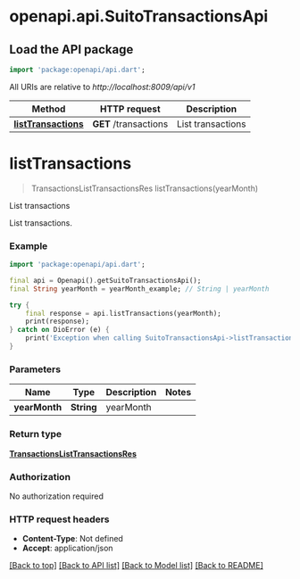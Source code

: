 # openapi.api.SuitoTransactionsApi

## Load the API package
```dart
import 'package:openapi/api.dart';
```

All URIs are relative to *http://localhost:8009/api/v1*

Method | HTTP request | Description
------------- | ------------- | -------------
[**listTransactions**](SuitoTransactionsApi.md#listtransactions) | **GET** /transactions | List transactions


# **listTransactions**
> TransactionsListTransactionsRes listTransactions(yearMonth)

List transactions

List transactions.

### Example
```dart
import 'package:openapi/api.dart';

final api = Openapi().getSuitoTransactionsApi();
final String yearMonth = yearMonth_example; // String | yearMonth

try {
    final response = api.listTransactions(yearMonth);
    print(response);
} catch on DioError (e) {
    print('Exception when calling SuitoTransactionsApi->listTransactions: $e\n');
}
```

### Parameters

Name | Type | Description  | Notes
------------- | ------------- | ------------- | -------------
 **yearMonth** | **String**| yearMonth | 

### Return type

[**TransactionsListTransactionsRes**](TransactionsListTransactionsRes.md)

### Authorization

No authorization required

### HTTP request headers

 - **Content-Type**: Not defined
 - **Accept**: application/json

[[Back to top]](#) [[Back to API list]](../README.md#documentation-for-api-endpoints) [[Back to Model list]](../README.md#documentation-for-models) [[Back to README]](../README.md)

